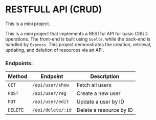 # RESTFULL API (CRUD) 

This is a mini project.

This is a mini project that implements a RESTful API for basic CRUD operations. The front-end is built using `Svelte`, while the back-end is handled by `Express`. This project demonstrates the creation, retrieval, updating, and deletion of resources via an API.


### Endpoints:

| Method   | Endpoint             | Description                     |
| -------- | -------------------- | ------------------------------- |
| `GET`    | `/api/user/show`     | Fetch all users                 |
| `POST`   | `/api/user/reg`      | Create a new user               |
| `PUT`    | `/api/user/edit`     | Update a user by ID             |
| `DELETE` | `/api/delete/:id`    | Delete a resource by ID         |


